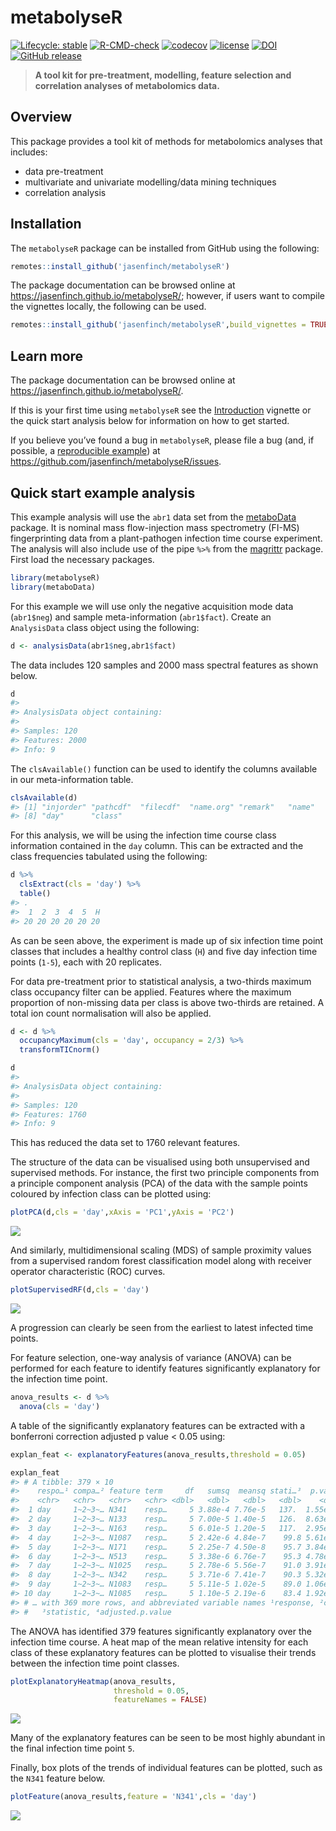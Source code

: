 
<!-- README.md is generated from README.Rmd. Please edit that file -->

# metabolyseR

<!-- badges: start -->

[![Lifecycle:
stable](https://img.shields.io/badge/lifecycle-stable-brightgreen.svg)](https://lifecycle.r-lib.org/articles/stages.html#stable)
[![R-CMD-check](https://github.com/jasenfinch/metabolyseR/workflows/R-CMD-check/badge.svg)](https://github.com/jasenfinch/metabolyseR/actions)
[![codecov](https://codecov.io/gh/jasenfinch/metabolyseR/branch/master/graph/badge.svg)](https://codecov.io/gh/jasenfinch/metabolyseR/branch/master)
[![license](https://img.shields.io/badge/license-GNU%20GPL%20v3.0-blue.svg)](https://github.com/jasenfinch/metabolyseR/blob/master/DESCRIPTION)
[![DOI](https://zenodo.org/badge/88983134.svg)](https://zenodo.org/badge/latestdoi/88983134)
[![GitHub
release](https://img.shields.io/github/release/jasenfinch/metabolyseR.svg)](https://GitHub.com/jasenfinch/metabolyseR/releases/)
<!-- badges: end -->

> **A tool kit for pre-treatment, modelling, feature selection and
> correlation analyses of metabolomics data.**

## Overview

This package provides a tool kit of methods for metabolomics analyses
that includes:

- data pre-treatment
- multivariate and univariate modelling/data mining techniques
- correlation analysis

## Installation

The `metabolyseR` package can be installed from GitHub using the
following:

``` r
remotes::install_github('jasenfinch/metabolyseR')
```

The package documentation can be browsed online at
<https://jasenfinch.github.io/metabolyseR/>; however, if users want to
compile the vignettes locally, the following can be used.

``` r
remotes::install_github('jasenfinch/metabolyseR',build_vignettes = TRUE,dependencies = TRUE)
```

## Learn more

The package documentation can be browsed online at
<https://jasenfinch.github.io/metabolyseR/>.

If this is your first time using `metabolyseR` see the
[Introduction](https://jasenfinch.github.io/metabolyseR/articles/metabolyseR.html)
vignette or the quick start analysis below for information on how to get
started.

If you believe you’ve found a bug in `metabolyseR`, please file a bug
(and, if possible, a [reproducible
example](https://reprex.tidyverse.org)) at
<https://github.com/jasenfinch/metabolyseR/issues>.

## Quick start example analysis

This example analysis will use the `abr1` data set from the
[metaboData](https://aberhrml.github.io/metaboData/) package. It is
nominal mass flow-injection mass spectrometry (FI-MS) fingerprinting
data from a plant-pathogen infection time course experiment. The
analysis will also include use of the pipe `%>%` from the
[magrittr](https://magrittr.tidyverse.org/) package. First load the
necessary packages.

``` r
library(metabolyseR)
library(metaboData)
```

For this example we will use only the negative acquisition mode data
(`abr1$neg`) and sample meta-information (`abr1$fact`). Create an
`AnalysisData` class object using the following:

``` r
d <- analysisData(abr1$neg,abr1$fact)
```

The data includes 120 samples and 2000 mass spectral features as shown
below.

``` r
d
#> 
#> AnalysisData object containing:
#> 
#> Samples: 120 
#> Features: 2000 
#> Info: 9
```

The `clsAvailable()` function can be used to identify the columns
available in our meta-information table.

``` r
clsAvailable(d)
#> [1] "injorder" "pathcdf"  "filecdf"  "name.org" "remark"   "name"     "rep"     
#> [8] "day"      "class"
```

For this analysis, we will be using the infection time course class
information contained in the `day` column. This can be extracted and the
class frequencies tabulated using the following:

``` r
d %>%
  clsExtract(cls = 'day') %>%
  table()
#> .
#>  1  2  3  4  5  H 
#> 20 20 20 20 20 20
```

As can be seen above, the experiment is made up of six infection time
point classes that includes a healthy control class (`H`) and five day
infection time points (`1-5`), each with 20 replicates.

For data pre-treatment prior to statistical analysis, a two-thirds
maximum class occupancy filter can be applied. Features where the
maximum proportion of non-missing data per class is above two-thirds are
retained. A total ion count normalisation will also be applied.

``` r
d <- d %>%
  occupancyMaximum(cls = 'day', occupancy = 2/3) %>%
  transformTICnorm()
```

``` r
d
#> 
#> AnalysisData object containing:
#> 
#> Samples: 120 
#> Features: 1760 
#> Info: 9
```

This has reduced the data set to 1760 relevant features.

The structure of the data can be visualised using both unsupervised and
supervised methods. For instance, the first two principle components
from a principle component analysis (PCA) of the data with the sample
points coloured by infection class can be plotted using:

``` r
plotPCA(d,cls = 'day',xAxis = 'PC1',yAxis = 'PC2')
```

<img src="man/figures/README-pca-1.png" style="display: block; margin: auto;" />

And similarly, multidimensional scaling (MDS) of sample proximity values
from a supervised random forest classification model along with receiver
operator characteristic (ROC) curves.

``` r
plotSupervisedRF(d,cls = 'day')
```

<img src="man/figures/README-supervised_RF-1.png" style="display: block; margin: auto;" />

A progression can clearly be seen from the earliest to latest infected
time points.

For feature selection, one-way analysis of variance (ANOVA) can be
performed for each feature to identify features significantly
explanatory for the infection time point.

``` r
anova_results <- d %>%
  anova(cls = 'day')
```

A table of the significantly explanatory features can be extracted with
a bonferroni correction adjusted p value \< 0.05 using:

``` r
explan_feat <- explanatoryFeatures(anova_results,threshold = 0.05)
```

``` r
explan_feat
#> # A tibble: 379 × 10
#>    respo…¹ compa…² feature term     df   sumsq  meansq stati…³  p.value adjust…⁴
#>    <chr>   <chr>   <chr>   <chr> <dbl>   <dbl>   <dbl>   <dbl>    <dbl>    <dbl>
#>  1 day     1~2~3~… N341    resp…     5 3.88e-4 7.76e-5   137.  1.55e-46 2.73e-43
#>  2 day     1~2~3~… N133    resp…     5 7.00e-5 1.40e-5   126.  8.63e-45 1.52e-41
#>  3 day     1~2~3~… N163    resp…     5 6.01e-5 1.20e-5   117.  2.95e-43 5.19e-40
#>  4 day     1~2~3~… N1087   resp…     5 2.42e-6 4.84e-7    99.8 5.61e-40 9.88e-37
#>  5 day     1~2~3~… N171    resp…     5 2.25e-7 4.50e-8    95.7 3.84e-39 6.75e-36
#>  6 day     1~2~3~… N513    resp…     5 3.38e-6 6.76e-7    95.3 4.78e-39 8.41e-36
#>  7 day     1~2~3~… N1025   resp…     5 2.78e-6 5.56e-7    91.0 3.91e-38 6.87e-35
#>  8 day     1~2~3~… N342    resp…     5 3.71e-6 7.41e-7    90.3 5.32e-38 9.36e-35
#>  9 day     1~2~3~… N1083   resp…     5 5.11e-5 1.02e-5    89.0 1.06e-37 1.87e-34
#> 10 day     1~2~3~… N1085   resp…     5 1.10e-5 2.19e-6    83.4 1.92e-36 3.37e-33
#> # … with 369 more rows, and abbreviated variable names ¹​response, ²​comparison,
#> #   ³​statistic, ⁴​adjusted.p.value
```

The ANOVA has identified 379 features significantly explanatory over the
infection time course. A heat map of the mean relative intensity for
each class of these explanatory features can be plotted to visualise
their trends between the infection time point classes.

``` r
plotExplanatoryHeatmap(anova_results,
                       threshold = 0.05,
                       featureNames = FALSE)
```

<img src="man/figures/README-rf_heatmap-1.png" style="display: block; margin: auto;" />

Many of the explanatory features can be seen to be most highly abundant
in the final infection time point `5`.

Finally, box plots of the trends of individual features can be plotted,
such as the `N341` feature below.

``` r
plotFeature(anova_results,feature = 'N341',cls = 'day')
```

<img src="man/figures/README-feature_plot-1.png" style="display: block; margin: auto;" />
